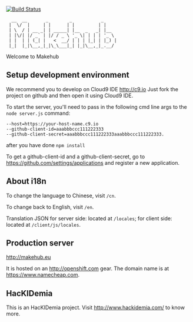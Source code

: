 [![Build Status](https://travis-ci.org/Asimov4/makehub.png?branch=master)](https://travis-ci.org/Asimov4/makehub)

```
  __  __       _        _           _
 |  \/  |     | |      | |         | |
 | \  / | __ _| | _____| |__  _   _| |__
 | |\/| |/ _` | |/ / _ \ '_ \| | | | '_ \
 | |  | | (_| |   <  __/ | | | |_| | |_) |
 |_|  |_|\__,_|_|\_\___|_| |_|\__,_|_.__/
```

Welcome to Makehub

## Setup development environment

We recommend you to develop on Cloud9 IDE http://c9.io
Just fork the project on github and then open it using Cloud9 IDE.

To start the server, you'll need to pass in the following cmd line args to the `node server.js` command:
```
--host=https://your-host-name.c9.io
--github-client-id=aaabbbccc111222333
--github-client-secret=aaabbbccc111222333aaabbbccc111222333.
```

after you have done `npm install`

To get a github-client-id and a github-client-secret, go to https://github.com/settings/applications and register a new application.

## About i18n

To change the language to Chinese, visit `/cn`.

To change back to English, visit `/en`.

Translation JSON for server side: located at `/locales`; for client side: located at `/client/js/locales`.

## Production server

http://makehub.eu

It is hosted on an http://openshift.com gear.
The domain name is at https://www.namecheap.com.

## HacKIDemia

This is an HacKIDemia project. Visit http://www.hackidemia.com/ to know more.
